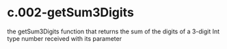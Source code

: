 # c.002-getSum3Digits
 the getSum3Digits function that returns the sum of the digits of a 3-digit Int type number received with its parameter

